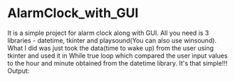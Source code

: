 # AlarmClock_with_GUI
It is a simple project for alarm clock along with GUI.
All you need is 3 libraries - datetime, tkinter and playsound(You can also use winsound).
What I did was just took the data(time to wake up) from the user using tkinter and used it in While true loop which compared the user input values to the hour and minute obtained from the datetime library.
It's that simple!!!
Output:
